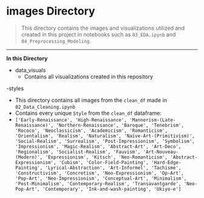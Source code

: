 # images Directory

>This directory contains the images and visualizations utilized and created in this project in notebooks such as `03_EDA.ipynb` and `04_Preprocessing_Modeling`.

---

**In this Directory**

- data_visuals
  - Contains all visualizations created in this repository

-styles
  - This directory contains all images from the `clean_df` made in `02_Data_Cleaning.ipynb`
  - Contains every unique `Style` from the `clean_df` dataframe:
  - `['Early-Renaissance',
     'High-Renaissance',
     'Mannerism-(Late-Renaissance)',
     'Northern-Renaissance',
     'Baroque',
     'Tenebrism',
     'Rococo',
     'Neoclassicism',
     'Academicism',
     'Romanticism',
     'Orientalism',
     'Realism',
     'Naturalism',
     'Naïve-Art-(Primitivism)',
     'Social-Realism',
     'Surrealism',
     'Post-Impressionism',
     'Symbolism',
     'Impressionism',
     'Magic-Realism',
     'Abstract-Art',
     'Art-Deco',
     'Regionalism',
     'Socialist-Realism',
     'Fauvism',
     'Art-Nouveau-(Modern)',
     'Expressionism',
     'Kitsch',
     'Neo-Romanticism',
     'Abstract-Expressionism',
     'Cubism',
     'Color-Field-Painting',
     'Hard-Edge-Painting',
     'Lyrical-Abstraction',
     'Art-Informel',
     'Tachisme',
     'Constructivism',
     'Concretism',
     'Neo-Expressionism',
     'Op-Art',
     'Pop-Art',
     'Neo-Impressionism',
     'Conceptual-Art',
     'Minimalism',
     'Post-Minimalism',
     'Contemporary-Realism',
     'Transavantgarde',
     'Neo-Pop-Art',
     'Contemporary',
     'Ink-and-wash-painting',
     'Ukiyo-e']`
